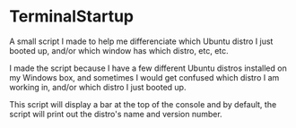 # TerminalStartup
A small script I made to help me differenciate which Ubuntu distro I just booted up, and/or which window has which distro, etc, etc.

I made the script because I have a few different Ubuntu distros installed on my Windows box, and sometimes I would get confused which distro I am working in, and/or which distro I just booted up.

This script will display a bar at the top of the console and by default, the script will print out the distro's name and version number.


